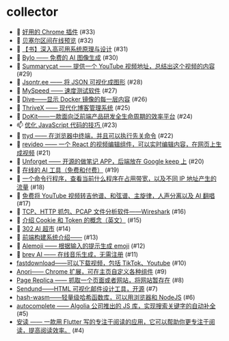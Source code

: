 # collector
- 🎃 [好用的 Chrome 插件](https://github.com/dengaye/collector/issues/33) (#33)
- 🎃 [贝塞尔区间在线预览](https://github.com/dengaye/collector/issues/32) (#32)
- 🍃 [【书】深入高可用系统原理与设计](https://github.com/dengaye/collector/issues/31) (#31)
- 🎃 [Bylo —— 免费的 AI 图像生成](https://github.com/dengaye/collector/issues/30) (#30)
- 🎃 [Summarycat —— 提供一个 YouTube 视频地址，总结出这个视频的内容](https://github.com/dengaye/collector/issues/29) (#29)
- 🎃 [Jsontr.ee —— 将 JSON 可视化成图形](https://github.com/dengaye/collector/issues/28) (#28)
- 🎃 [MySpeed —— 速度测试软件](https://github.com/dengaye/collector/issues/27) (#27)
- 🎃 [Dive——显示 Docker 镜像的每一层内容](https://github.com/dengaye/collector/issues/26) (#26)
- 🎃 [ThriveX —— 现代化博客管理系统](https://github.com/dengaye/collector/issues/25) (#25)
- 🎃 [DoKit——一款面向泛前端产品研发全生命周期的效率平台](https://github.com/dengaye/collector/issues/24) (#24)
- 📫 [优化 JavaScript 代码的技巧 ](https://github.com/dengaye/collector/issues/23) (#23)
- 🎃 [ttyd —— 在浏览器中终端，并且可以执行先关命令](https://github.com/dengaye/collector/issues/22) (#22)
- 🎃 [revideo —— 一个 React 的视频编辑组件，可以实时编辑内容，在网页上生成视频](https://github.com/dengaye/collector/issues/21) (#21)
- 🎃 [Unforget —— 开源的做笔记 APP，后端放在 Google keep 上](https://github.com/dengaye/collector/issues/20) (#20)
- 🎃 [在线的 AI 工具（免费和付费）](https://github.com/dengaye/collector/issues/19) (#19)
- 🎃 [一个命令行程序，查看当前什么程序在占用带宽，以及不同 IP 地址产生的流量](https://github.com/dengaye/collector/issues/18) (#18)
- 🎃 [免费将 YouTube 视频转吉他谱、和弦谱、主旋律，人声分离以及 AI 翻唱](https://github.com/dengaye/collector/issues/17) (#17)
- 🎃 [TCP、HTTP 抓包、PCAP 文件分析软件——Wireshark](https://github.com/dengaye/collector/issues/16) (#16)
- 🌱 [介绍 Cookie 和 Token 的概念（英文）](https://github.com/dengaye/collector/issues/15) (#15)
- 🎃 [302 AI 超市](https://github.com/dengaye/collector/issues/14) (#14)
- 🌱 [前端构建系统介绍——](https://github.com/dengaye/collector/issues/13) (#13)
- 🎃 [AIemoji —— 根据输入的提示生成 emoji](https://github.com/dengaye/collector/issues/12) (#12)
- 🎃 [brev AI —— 在线音乐生成，无需注册](https://github.com/dengaye/collector/issues/11) (#11)
-  [fastdownload——可以下载视频，包括 TikTok、Youtube](https://github.com/dengaye/collector/issues/10) (#10)
-  [Anori—— Chrome 扩展，可在主页自定义各种组件](https://github.com/dengaye/collector/issues/9) (#9)
-  [Page Replica —— 抓取一个页面或者网站，将网站暂存在](https://github.com/dengaye/collector/issues/8) (#8)
-  [Sendund——HTML 可视化邮件设计工具，开源](https://github.com/dengaye/collector/issues/7) (#7)
-  [hash-wasm——轻量级哈希函数库，可以用浏览器和 NodeJS](https://github.com/dengaye/collector/issues/6) (#6)
-  [autocomplete —— Algolia 公司推出的 JS 库，实现搜索关键字的自动补全](https://github.com/dengaye/collector/issues/5) (#5)
-  [安读 —— 一款用  Flutter 写的专注于阅读的应用，它可以帮助你更专注于阅读，提高阅读效率。](https://github.com/dengaye/collector/issues/4) (#4)
